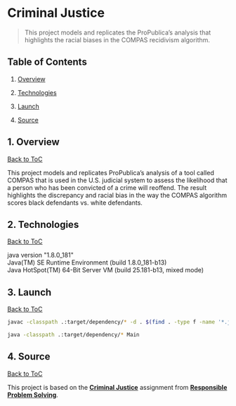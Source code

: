 # Criminal Justice 

> This project models and replicates the ProPublica’s analysis that highlights the racial biases in the COMPAS recidivism algorithm.

<a name="toc"/></a>
## Table of Contents

1. [Overview](#overview)

2. [Technologies](#technologies)

3. [Launch](#launch)

4. [Source](#source)

<a name="overview"/></a>
## 1. Overview
[Back to ToC](#toc)

This project models and replicates ProPublica’s analysis of a tool called COMPAS that is used in the U.S. judicial system to assess the likelihood that a person who has been convicted of a crime will reoffend. The result highlights the discrepancy and racial bias in the way the COMPAS algorithm scores black defendants vs. white defendants.

<a name="technologies"/></a>
## 2. Technologies
[Back to ToC](#toc)

java version "1.8.0_181"<br />
Java(TM) SE Runtime Environment (build 1.8.0_181-b13)<br />
Java HotSpot(TM) 64-Bit Server VM (build 25.181-b13, mixed mode)<br />

<a name="launch"/></a>
## 3. Launch
[Back to ToC](#toc)
```bash
javac -classpath .:target/dependency/* -d . $(find . -type f -name '*.java')

java -classpath .:target/dependency/* Main
```
<a name="source"/></a>
## 4. Source
[Back to ToC](#toc)

This project is based on the [**Criminal Justice**](https://collegescorecard.ed.gov/) assignment from [**Responsible Problem Solving**](https://responsibleproblemsolving.github.io/).